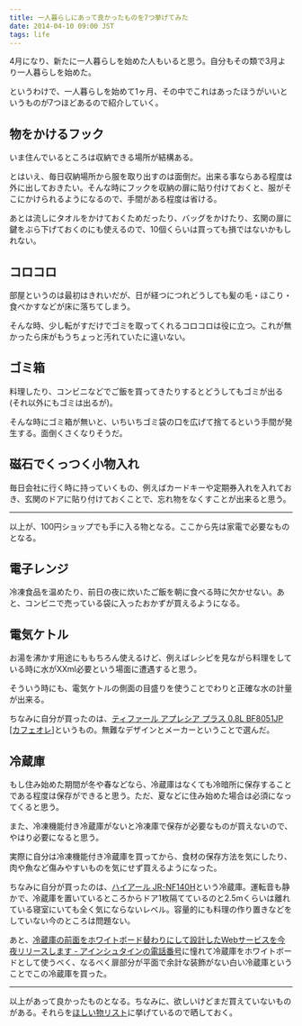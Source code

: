 ```yaml
---
title: 一人暮らしにあって良かったものを7つ挙げてみた
date: 2014-04-10 09:00 JST
tags: life
---
```


4月になり、新たに一人暮らしを始めた人もいると思う。自分もその類で3月より一人暮らしを始めた。

というわけで、一人暮らしを始めて1ヶ月、その中でこれはあったほうがいいというものが7つほどあるので紹介していく。

## 物をかけるフック

いま住んでいるところは収納できる場所が結構ある。

とはいえ、毎日収納場所から服を取り出すのは面倒だ。出来る事ならある程度は外に出しておきたい。そんな時にフックを収納の扉に貼り付けておくと、服がそこにかけられるようになるので、手間がある程度は省ける。

あとは流しにタオルをかけておくためだったり、バッグをかけたり、玄関の扉に鍵をぶら下げておくのにも使えるので、10個くらいは買っても損ではないかもしれない。

## コロコロ

部屋というのは最初はきれいだが、日が経つにつれどうしても髪の毛・ほこり・食べかすなどが床に落ちてしまう。

そんな時、少し転がすだけでゴミを取ってくれるコロコロは役に立つ。これが無かったら床がもうちょっと汚れていたに違いない。

## ゴミ箱

料理したり、コンビニなどでご飯を買ってきたりするとどうしてもゴミが出る(それ以外にもゴミは出るが)。

そんな時にゴミ箱が無いと、いちいちゴミ袋の口を広げて捨てるという手間が発生する。面倒くさくなりそうだ。

## 磁石でくっつく小物入れ

毎日会社に行く時に持っていくもの、例えばカードキーや定期券入れを入れておき、玄関のドアに貼り付けておくことで、忘れ物をなくすことが出来ると思う。

---

以上が、100円ショップでも手に入る物となる。ここから先は家電で必要なものとなる。

## 電子レンジ

冷凍食品を温めたり、前日の夜に炊いたご飯を朝に食べる時に欠かせない。あと、コンビニで売っている袋に入ったおかずが買えるようになる。

## 電気ケトル

お湯を沸かす用途にももちろん使えるけど、例えばレシピを見ながら料理をしている時に水がXXml必要という場面に遭遇すると思う。

そういう時にも、電気ケトルの側面の目盛りを使うことでわりと正確な水の計量が出来る。

ちなみに自分が買ったのは、[ティファール アプレシア プラス 0.8L BF8051JP [カフェオレ]](http://kakaku.com/item/K0000421004/)というもの。無難なデザインとメーカーということで選んだ。

## 冷蔵庫

もし住み始めた期間が冬や春などなら、冷蔵庫はなくても冷暗所に保存することである程度は保存ができると思う。ただ、夏などに住み始めた場合は必須になってくると思う。

また、冷凍機能付き冷蔵庫がないと冷凍庫で保存が必要なものが買えないので、やはり必要になると思う。

実際に自分は冷凍機能付き冷蔵庫を買ってから、食材の保存方法を気にしたり、肉や魚など傷みやすいものを気にせず買えるようになった。

ちなみに自分が買ったのは、[ハイアール JR-NF140H](http://kakaku.com/item/J0000011361/)という冷蔵庫。運転音も静かで、冷蔵庫を置いているところからドア1枚隔てているのと2.5mくらいは離れている寝室にいても全く気にならないレベル。容量的にも料理の作り置きなどをしていない今のところは問題ない。

あと、[冷蔵庫の前面をホワイトボード替わりにして設計したWebサービスを今夜リリースします - アインシュタインの電話番号](http://blog.ruedap.com/2011/08/07/reizouko-driven-development)に憧れて冷蔵庫をホワイトボードとして使うべく、なるべく扉部分が平面で余計な装飾がない白い冷蔵庫ということでこの冷蔵庫を買った。

---

以上があって良かったものとなる。ちなみに、欲しいけどまだ買えていないものがある。それらを[ほしい物リスト](http://www.amazon.co.jp/registry/wishlist/SPWZC2FN6GKO)に挙げているので晒しておく。
